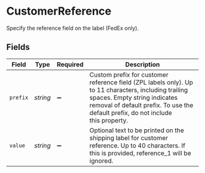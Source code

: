# CustomerReference

Specify the reference field on the label (FedEx only).


## Fields

| Field                                                                                                                                                                                                                     | Type                                                                                                                                                                                                                      | Required                                                                                                                                                                                                                  | Description                                                                                                                                                                                                               |
| ------------------------------------------------------------------------------------------------------------------------------------------------------------------------------------------------------------------------- | ------------------------------------------------------------------------------------------------------------------------------------------------------------------------------------------------------------------------- | ------------------------------------------------------------------------------------------------------------------------------------------------------------------------------------------------------------------------- | ------------------------------------------------------------------------------------------------------------------------------------------------------------------------------------------------------------------------- |
| `prefix`                                                                                                                                                                                                                  | *string*                                                                                                                                                                                                                  | :heavy_minus_sign:                                                                                                                                                                                                        | Custom prefix for customer reference field (ZPL labels only). Up to 11 characters, including trailing <br/>spaces. Empty string indicates removal of default prefix. To use the default prefix, do not include<br/>this property. |
| `value`                                                                                                                                                                                                                   | *string*                                                                                                                                                                                                                  | :heavy_minus_sign:                                                                                                                                                                                                        | Optional text to be printed on the shipping label for customer reference. Up to 40 characters. If <br/>this is provided, reference_1 will be ignored.                                                                     |